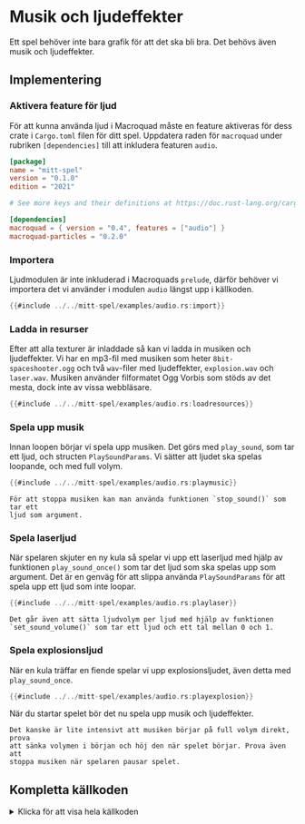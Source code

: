# Musik och ljudeffekter

Ett spel behöver inte bara grafik för att det ska bli bra. Det behövs även
musik och ljudeffekter. 

## Implementering

### Aktivera feature för ljud

För att kunna använda ljud i Macroquad måste en feature aktiveras för dess
crate i `Cargo.toml` filen för ditt spel. Uppdatera raden för `macroquad`
under rubriken `[dependencies]` till att inkludera featuren `audio`.

```toml [hl,9]
[package]
name = "mitt-spel"
version = "0.1.0"
edition = "2021"

# See more keys and their definitions at https://doc.rust-lang.org/cargo/reference/manifest.html

[dependencies]
macroquad = { version = "0.4", features = ["audio"] }
macroquad-particles = "0.2.0"
```

### Importera

Ljudmodulen är inte inkluderad i Macroquads `prelude`, därför behöver vi
importera det vi använder i modulen `audio` längst upp i källkoden.

```rust
{{#include ../../mitt-spel/examples/audio.rs:import}}
```

### Ladda in resurser

Efter att alla texturer är inladdade så kan vi ladda in musiken och
ljudeffekter. Vi har en mp3-fil med musiken som heter `8bit-spaceshooter.ogg`
och två `wav`-filer med ljudeffekter, `explosion.wav` och `laser.wav`. Musiken
använder filformatet Ogg Vorbis som stöds av det mesta, dock inte av vissa
webbläsare.

```rust
{{#include ../../mitt-spel/examples/audio.rs:loadresources}}
```

### Spela upp musik

Innan loopen börjar vi spela upp musiken. Det görs med `play_sound`,
som tar ett ljud, och structen `PlaySoundParams`. Vi sätter att ljudet ska
spelas loopande, och med full volym.

```rust
{{#include ../../mitt-spel/examples/audio.rs:playmusic}}
```

```admonish info
För att stoppa musiken kan man använda funktionen `stop_sound()` som tar ett
ljud som argument.
```

### Spela laserljud

När spelaren skjuter en ny kula så spelar vi upp ett laserljud med hjälp av
funktionen `play_sound_once()` som tar det ljud som ska spelas upp som
argument. Det är en genväg för att slippa använda `PlaySoundParams` för att
spela upp ett ljud som inte loopar.

```rust [hl,8]
{{#include ../../mitt-spel/examples/audio.rs:playlaser}}
```

```admonish info
Det går även att sätta ljudvolym per ljud med hjälp av funktionen
`set_sound_volume()` som tar ett ljud och ett tal mellan 0 och 1.
```

### Spela explosionsljud

När en kula träffar en fiende spelar vi upp explosionsljudet, även detta med
`play_sound_once`.

```rust [hl,14]
{{#include ../../mitt-spel/examples/audio.rs:playexplosion}}
```

När du startar spelet bör det nu spela upp musik och ljudeffekter.

```admonish tip
Det kanske är lite intensivt att musiken börjar på full volym direkt, prova
att sänka volymen i början och höj den när spelet börjar. Prova även att
stoppa musiken när spelaren pausar spelet.
```

<div class="noprint">

## Kompletta källkoden

<details>
  <summary>Klicka för att visa hela källkoden</summary>

```rust
{{#include ../../mitt-spel/examples/audio.rs:all}}
```
</details>
</div>

